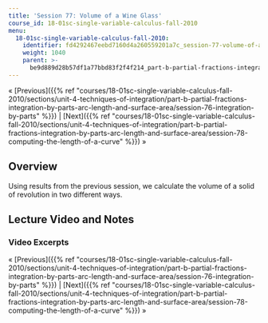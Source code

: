 ```yaml
---
title: 'Session 77: Volume of a Wine Glass'
course_id: 18-01sc-single-variable-calculus-fall-2010
menu:
  18-01sc-single-variable-calculus-fall-2010:
    identifier: fd4292467eebd7160d4a260559201a7c_session-77-volume-of-a-wine-glass
    weight: 1040
    parent: >-
      be9d889d28b57df1a77bbd83f2f4f214_part-b-partial-fractions-integration-by-parts-arc-length-and-surface-area
---
```

« [Previous]({{% ref "courses/18-01sc-single-variable-calculus-fall-2010/sections/unit-4-techniques-of-integration/part-b-partial-fractions-integration-by-parts-arc-length-and-surface-area/session-76-integration-by-parts" %}}) | [Next]({{% ref "courses/18-01sc-single-variable-calculus-fall-2010/sections/unit-4-techniques-of-integration/part-b-partial-fractions-integration-by-parts-arc-length-and-surface-area/session-78-computing-the-length-of-a-curve" %}}) »

Overview
--------

Using results from the previous session, we calculate the volume of a solid of revolution in two different ways.

Lecture Video and Notes
-----------------------

### Video Excerpts

« [Previous]({{% ref "courses/18-01sc-single-variable-calculus-fall-2010/sections/unit-4-techniques-of-integration/part-b-partial-fractions-integration-by-parts-arc-length-and-surface-area/session-76-integration-by-parts" %}}) | [Next]({{% ref "courses/18-01sc-single-variable-calculus-fall-2010/sections/unit-4-techniques-of-integration/part-b-partial-fractions-integration-by-parts-arc-length-and-surface-area/session-78-computing-the-length-of-a-curve" %}}) »
